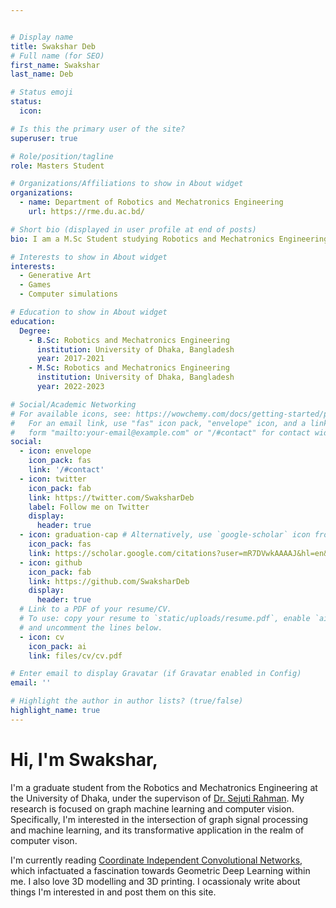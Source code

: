```yaml
---


# Display name
title: Swakshar Deb
# Full name (for SEO)
first_name: Swakshar 
last_name: Deb

# Status emoji
status:
  icon:

# Is this the primary user of the site?
superuser: true

# Role/position/tagline
role: Masters Student

# Organizations/Affiliations to show in About widget
organizations:
  - name: Department of Robotics and Mechatronics Engineering
    url: https://rme.du.ac.bd/

# Short bio (displayed in user profile at end of posts)
bio: I am a M.Sc Student studying Robotics and Mechatronics Engineering.

# Interests to show in About widget
interests:
  - Generative Art
  - Games
  - Computer simulations

# Education to show in About widget
education:
  Degree:
    - B.Sc: Robotics and Mechatronics Engineering
      institution: University of Dhaka, Bangladesh
      year: 2017-2021
    - M.Sc: Robotics and Mechatronics Engineering
      institution: University of Dhaka, Bangladesh
      year: 2022-2023

# Social/Academic Networking
# For available icons, see: https://wowchemy.com/docs/getting-started/page-builder/#icons
#   For an email link, use "fas" icon pack, "envelope" icon, and a link in the
#   form "mailto:your-email@example.com" or "/#contact" for contact widget.
social:
  - icon: envelope
    icon_pack: fas
    link: '/#contact'
  - icon: twitter
    icon_pack: fab
    link: https://twitter.com/SwaksharDeb
    label: Follow me on Twitter
    display:
      header: true
  - icon: graduation-cap # Alternatively, use `google-scholar` icon from `ai` icon pack
    icon_pack: fas
    link: https://scholar.google.com/citations?user=mR7DVwkAAAAJ&hl=en&oi=ao
  - icon: github
    icon_pack: fab
    link: https://github.com/SwaksharDeb
    display:
      header: true
  # Link to a PDF of your resume/CV.
  # To use: copy your resume to `static/uploads/resume.pdf`, enable `ai` icons in `params.yaml`,
  # and uncomment the lines below.
  - icon: cv
    icon_pack: ai
    link: files/cv/cv.pdf

# Enter email to display Gravatar (if Gravatar enabled in Config)
email: ''

# Highlight the author in author lists? (true/false)
highlight_name: true
---
```


<!-- **About me** -->

# Hi, I'm Swakshar,
I'm  a graduate student from the Robotics and Mechatronics Engineering at the University of Dhaka, under the supervison of [Dr. Sejuti Rahman](https://www.du.ac.bd/faculty/faculty_details/RME/2150). My research is focused on graph machine learning and computer vision. Specifically, I'm interested in the intersection of graph signal processing and machine learning, and its transformative application in the realm of computer vison. 

I'm currently reading [Coordinate Independent Convolutional Networks](https://arxiv.org/pdf/2106.06020.pdf), which infactuated a fascination towards Geometric Deep Learning within me. I also love 3D modelling and 3D printing. I ocassionaly write about things I'm interested in and post them on this site.

<!-- **Open source and open data**

* [MAICoS](https://maicos-devel.gitlab.io/maicos/index.html), a Python toolkit for analyzing confined molecular simulations
* my [Github](https://github.com/simongravelle/) repository containing molecular simulation scripts and data

**Outreach**

* [LAMMPS tutorials](https://lammpstutorials.github.io) for beginners and advanced LAMMPS users
* [GROMACS tutorials](https://gromacstutorials.github.io) for beginners and advanced GROMACS users
* [gallery of animations](https://www.youtube.com/@SimonGravelle) of molecular systems -->